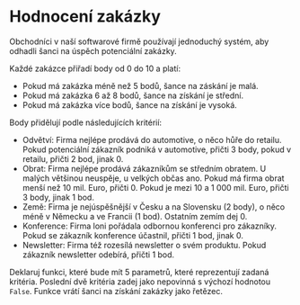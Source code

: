 # Hodnocení zakázky

Obchodníci v naší softwarové firmě používají jednoduchý systém, aby odhadli šanci na úspěch potenciální zakázky.
  
Každé zakázce přiřadí body od 0 do 10 a platí:
* Pokud má zakázka méně než 5 bodů, šance na záskání je malá.
* Pokud má zakázka 6 až 8 bodů, šance na získání je střední.
* Pokud má zakázka více bodů, šance na získání je vysoká.

Body přidělují podle následujících kritérií:
* Odvětví: Firma nejlépe prodává do automotive, o něco hůře do retailu.
Pokud potenciální zákazník podniká v automotive, přičti 3 body, pokud v retailu,
   přičti 2 bod, jinak 0.
* Obrat: Firma nejlépe prodává zákazníkům se středním obratem. U malých většinou neuspěje,
u velkých občas ano. Pokud má firma obrat menší než 10 mil. Euro, přičti 0. Pokud je mezi
  10 a 1 000 mil. Euro, přičti 3 body, jinak 1 bod.
* Země: Firma je nejúspěšnější v Česku a na Slovensku (2 body), o něco méně v Německu a ve Francii (1 bod).
  Ostatním zemím dej 0.
* Konference: Firma loni pořádala odbornou konferenci pro zákazníky. Pokud se zákazník konference
účastnil, přičti 1 bod, jinak 0.
* Newsletter: Firma též rozesílá newsletter o svém produktu. Pokud zákazník newsletter odebírá,
přičti 1 bod.
  
Deklaruj funkci, které bude mít 5 parametrů, které reprezentují zadaná kritéria. Poslední dvě
kritéria zadej jako nepovinná s výchozí hodnotou `False`. Funkce vrátí šanci na získání zakázky
jako řetězec.
